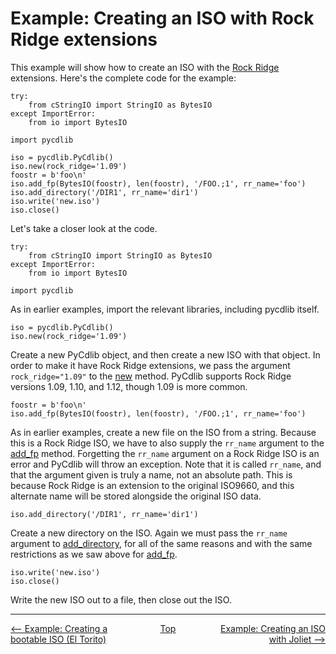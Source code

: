 # Example: Creating an ISO with Rock Ridge extensions

This example will show how to create an ISO with the [Rock Ridge](standards.md#rock-ridge) extensions.  Here's the complete code for the example:

```
try:
    from cStringIO import StringIO as BytesIO
except ImportError:
    from io import BytesIO

import pycdlib

iso = pycdlib.PyCdlib()
iso.new(rock_ridge='1.09')
foostr = b'foo\n'
iso.add_fp(BytesIO(foostr), len(foostr), '/FOO.;1', rr_name='foo')
iso.add_directory('/DIR1', rr_name='dir1')
iso.write('new.iso')
iso.close()
```

Let's take a closer look at the code.

```
try:
    from cStringIO import StringIO as BytesIO
except ImportError:
    from io import BytesIO

import pycdlib
```

As in earlier examples, import the relevant libraries, including pycdlib itself.

```
iso = pycdlib.PyCdlib()
iso.new(rock_ridge='1.09')
```

Create a new PyCdlib object, and then create a new ISO with that object.  In order to make it have Rock Ridge extensions, we pass the argument `rock_ridge="1.09"` to the [new](pycdlib-api.html#PyCdlib-new) method.  PyCdlib supports Rock Ridge versions 1.09, 1.10, and 1.12, though 1.09 is more common.

```
foostr = b'foo\n'
iso.add_fp(BytesIO(foostr), len(foostr), '/FOO.;1', rr_name='foo')
```

As in earlier examples, create a new file on the ISO from a string.  Because this is a Rock Ridge ISO, we have to also supply the `rr_name` argument to the [add_fp](pycdlib-api.html#PyCdlib-add_fp) method.  Forgetting the `rr_name` argument on a Rock Ridge ISO is an error and PyCdlib will throw an exception.  Note that it is called `rr_name`, and that the argument given is truly a name, not an absolute path.  This is because Rock Ridge is an extension to the original ISO9660, and this alternate name will be stored alongside the original ISO data.

```
iso.add_directory('/DIR1', rr_name='dir1')
```

Create a new directory on the ISO.  Again we must pass the `rr_name` argument to [add_directory](pycdlib-api.html#PyCdlib-add_directory), for all of the same reasons and with the same restrictions as we saw above for [add_fp](pycdlib-api.html#PyCdlib-add_fp).

```
iso.write('new.iso')
iso.close()
```

Write the new ISO out to a file, then close out the ISO.

---

<div style="width: 100%; display: table;">
  <div style="display: table-row;">
    <div style="width: 33%; display: table-cell; text-align: left;">
      <a href="example-creating-bootable-iso.html"><-- Example: Creating a bootable ISO (El Torito)</a>
    </div>
    <div style="width: 33%; display: table-cell; text-align: center;">
      <a href="https://clalancette.github.io/gh-page-tester/">Top</a>
    </div>
    <div style="width: 33%; display: table-cell; text-align: right;">
      <a href="example-creating-joliet-iso.html">Example: Creating an ISO with Joliet --></a>
    </div>
</div>
